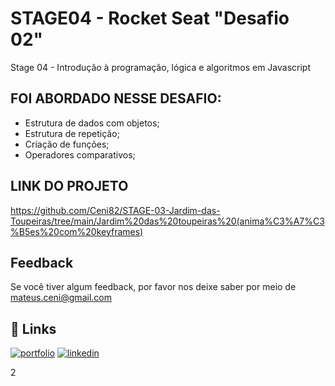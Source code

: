 # STAGE04 - Rocket Seat "Desafio 02"

Stage 04 - Introdução à programação, lógica e algoritmos em Javascript



## FOI ABORDADO NESSE DESAFIO:
- Estrutura de dados com objetos;
- Estrutura de repetição;
- Criação de funções;
- Operadores comparativos;



## LINK DO PROJETO

https://github.com/Ceni82/STAGE-03-Jardim-das-Toupeiras/tree/main/Jardim%20das%20toupeiras%20(anima%C3%A7%C3%B5es%20com%20keyframes)



## Feedback

Se você tiver algum feedback, por favor nos deixe saber por meio de mateus.ceni@gmail.com


## 🔗 Links
[![portfolio](https://img.shields.io/badge/my_portfolio-000?style=for-the-badge&logo=ko-fi&logoColor=white)](https://mysocialtree.vercel.app/)
[![linkedin](https://img.shields.io/badge/linkedin-0A66C2?style=for-the-badge&logo=linkedin&logoColor=white)](https://www.linkedin.com/in/mateus-ceni-9a362a226/)

2
